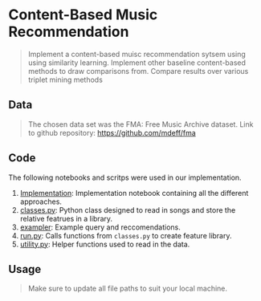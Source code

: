 # Content-Based Music Recommendation

> Implement a content-based muisc recommendation sytsem using using similarity learning.
> Implement other baseline content-based methods to draw comparisons from.
> Compare results over various triplet mining methods

## Data

> The chosen data set was the FMA: Free Music Archive dataset.
> Link to github repository: https://github.com/mdeff/fma

## Code

The following notebooks and scritps were used in our implementation.

1. [Implementation](Implementation.ipynb): Implementation notebook containing all the different approaches.
2. [classes.py](classes.py): Python class designed to read in songs and store the relative featrues in a library.
3. [exampler](exampler.ipynb): Example query and reccomendations.
4. [run.py](run.py): Calls functions from `classes.py` to create feature library.
5. [utility.py](utility.py): Helper functions used to read in the data.


## Usage

> Make sure to update all file paths to suit your local machine.


